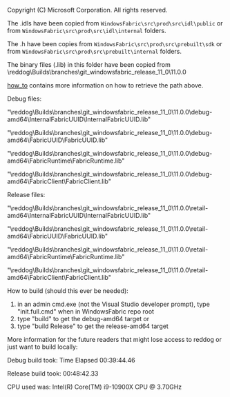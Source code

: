 Copyright (C) Microsoft Corporation. All rights reserved.

The .idls have been copied from `WindowsFabric\src\prod\src\idl\public` or from `WindowsFabric\src\prod\src\idl\internal` folders.

The .h have been copies from `WindowsFabric\src\prod\src\prebuilt\sdk` or from `WindowsFabric\src\prod\src\prebuilt\internal` folders.

The binary files (.lib) in this folder have been copied from \\reddog\Builds\branches\git_windowsfabric_release_11_0\11.0.0

[how_to](doc/how_to.md) contains more information on how to retrieve the path above.

Debug files:

"\\reddog\Builds\branches\git_windowsfabric_release_11_0\11.0.0\debug-amd64\InternalFabricUUID\InternalFabricUUID.lib"

"\\reddog\Builds\branches\git_windowsfabric_release_11_0\11.0.0\debug-amd64\FabricUUID\FabricUUID.lib"

"\\reddog\Builds\branches\git_windowsfabric_release_11_0\11.0.0\debug-amd64\FabricRuntime\FabricRuntime.lib"

"\\reddog\Builds\branches\git_windowsfabric_release_11_0\11.0.0\debug-amd64\FabricClient\FabricClient.lib"

Release files:

"\\reddog\Builds\branches\git_windowsfabric_release_11_0\11.0.0\retail-amd64\InternalFabricUUID\InternalFabricUUID.lib"

"\\reddog\Builds\branches\git_windowsfabric_release_11_0\11.0.0\retail-amd64\FabricUUID\FabricUUID.lib"

"\\reddog\Builds\branches\git_windowsfabric_release_11_0\11.0.0\retail-amd64\FabricRuntime\FabricRuntime.lib"

"\\reddog\Builds\branches\git_windowsfabric_release_11_0\11.0.0\retail-amd64\FabricClient\FabricClient.lib"


How to build (should this ever be needed):
1) in an admin cmd.exe (not the Visual Studio developer prompt), type "init.full.cmd" when in WindowsFabric repo root
2) type "build" to get the debug-amd64 target
or
2) type "build Release" to get the release-amd64 target

More information for the future readers that might lose access to reddog or just want to build locally:

Debug build took: Time Elapsed 00:39:44.46

Release build took: 00:48:42.33

CPU used was: Intel(R) Core(TM) i9-10900X CPU @ 3.70GHz

